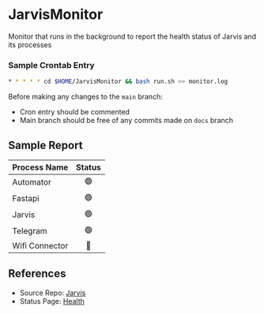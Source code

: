 # JarvisMonitor
Monitor that runs in the background to report the health status of Jarvis and its processes

### Sample Crontab Entry
```bash
* * * * * cd $HOME/JarvisMonitor && bash run.sh >> monitor.log
```

Before making any changes to the `main` branch:
- Cron entry should be commented
- Main branch should be free of any commits made on `docs` branch

## Sample Report
| Process Name   |  Status   |
|----------------|:---------:|
| Automator      | &#128994; |
| Fastapi        | &#128994; |
| Jarvis         | &#128994; |
| Telegram       | &#128994; |
| Wifi Connector | &#128308; |

## References
- Source Repo: [Jarvis][1]
- Status Page: [Health][2]

[1]: https://github.com/thevickypedia/Jarvis
[2]: https://health.jarvis.services
